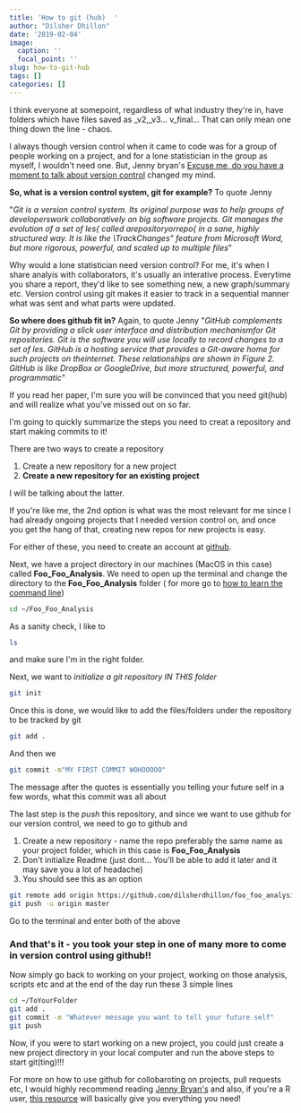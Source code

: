 ```yaml
---
title: 'How to git (hub)  '
author: "Dilsher Dhillon"
date: '2019-02-04'
image:
  caption: ''
  focal_point: ''
slug: how-to-git-hub
tags: []
categories: []
---
```


I think everyone at somepoint, regardless of what industry they're in, have folders which have files saved as _v2,_v3... v_final... That can only mean one thing down the line - chaos.   

I always though version control when it came to code was for a group of people working on a project, and for a lone statistician in the group as myself, I wouldn't need one. But, Jenny bryan's [Excuse me, do you have a moment to talk about version control](https://peerj.com/preprints/3159/) changed my mind.   

**So, what is a version control system, git for example?**  To quote Jenny   

"*Git is a version control system.  Its original purpose was to help groups of developerswork collaboratively on big software projects.  Git manages the evolution of a set of  les{ called arepositoryorrepo{ in a sane,  highly structured way.  It is like the \TrackChanges"  feature  from  Microsoft  Word, but  more  rigorous,  powerful,  and  scaled  up  to multiple files*"  

Why would a lone statistician need version control? For me, it's when I share analyis with collaborators, it's usually an interative process. Everytime you share a report, they'd like to see something new, a new graph/summary etc. Version control using git makes it easier to track in a sequential manner what was sent and what parts were updated.   

**So where does github fit in?** Again, to quote Jenny 
"*GitHub complements Git by providing a slick user interface and distribution mechanismfor Git repositories.  Git is the software you will use locally to record changes to a set of les.  GitHub is a hosting service that provides a Git-aware home for such projects on theinternet.  These relationships are shown in Figure 2.  GitHub is like DropBox or GoogleDrive, but more structured, powerful, and programmatic*"  


If you read her paper, I'm sure you will be convinced that you need git(hub) and will realize what you've missed out on so far.   

I'm going to quickly summarize the steps you need to creat a repository and start making commits to it!   

There are two ways to create a repository  
1. Create a new repository for a new project   
2. **Create a new repository for an existing project**   

I will be talking about the latter.   

If you're like me, the 2nd option is what was the most relevant for me since I had already ongoing projects that I needed version control on, and once you get the hang of that, creating new repos for new projects is easy.   

For either of these, you need to create an account at [github](www.github.com).   

Next, we have a project directory in our machines (MacOS in this case) called **Foo_Foo_Analysis**. We need to open up the terminal and change the directory to the **Foo_Foo_Analysis** folder ( for more go to [how to learn the command line](https://macpaw.com/how-to/use-terminal-on-mac))

``` bash 
cd ~/Foo_Foo_Analysis
```  

As a sanity check, I like to 
``` bash 
ls 
```
and make sure I'm in the right folder. 


Next, we want to *initialize a git repository IN THIS folder*  
``` bash
git init
```
Once this is done, we would like to add the files/folders under the repository to be tracked by git 

``` bash 
git add .
```  

And then we 
``` bash 
git commit -m"MY FIRST COMMIT WOHOOOOO"
```
The message after the quotes is essentially you telling your future self in a few words, what this commit was all about 

The last step is the *push* this repository, and since we want to use github for our version control, we need to go to github and   
1. Create a new repository - name the repo preferably the same name as your project folder, which in this case is **Foo_Foo_Analysis**     
2. Don't initialize Readme (just dont... You'll be able to add it later and it may save you a lot of headache)    
3. You should see this as an option     
``` bash
git remote add origin https://github.com/dilsherdhillon/foo_foo_analysis.git
git push -u origin master
```  
Go to the terminal and enter both of the above 



### And that's it  - you took your step in one of many more to come in version control using github!!  

Now simply go back to working on your project, working on those analysis, scripts etc and at the end of the day run these 3 simple lines 

``` bash 
cd ~/ToYourFolder
git add .
git commit -m "Whatever message you want to tell your future self"
git push

```
Now, if you were to start working on a new project, you could just create a new project directory in your local computer and run the above steps to start git(ting)!!! 





For more on how to use github for collobaroting on projects, pull requests etc, I would highly recommend reading [Jenny Bryan's](https://peerj.com/preprints/3159/) and also, if you're a R user, [this resource](https://happygitwithr.com/big-picture.html) will basically give you everything you need! 







